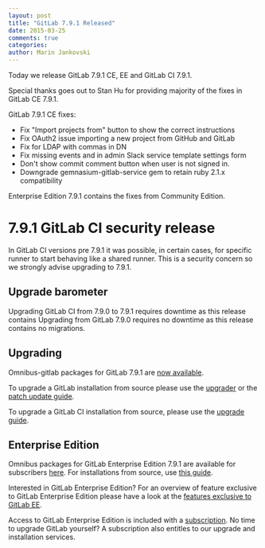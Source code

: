 ```yaml
---
layout: post
title: "GitLab 7.9.1 Released"
date: 2015-03-25
comments: true
categories:
author: Marin Jankovski
---
```


Today we release GitLab 7.9.1 CE, EE and GitLab CI 7.9.1.

Special thanks goes out to Stan Hu for providing majority of the fixes in GitLab CE 7.9.1.


GitLab 7.9.1 CE fixes:

  - Fix "Import projects from" button to show the correct instructions
  - Fix OAuth2 issue importing a new project from GitHub and GitLab
  - Fix for LDAP with commas in DN
  - Fix missing events and in admin Slack service template settings form
  - Don't show commit comment button when user is not signed in.
  - Downgrade gemnasium-gitlab-service gem to retain ruby 2.1.x compatibility

Enterprise Edition 7.9.1 contains the fixes from Community Edition.

# 7.9.1 GitLab CI security release

In GitLab CI versions pre 7.9.1 it was possible, in certain cases, for specific runner to start behaving like a shared runner.
This is a security concern so we strongly advise upgrading to 7.9.1.

<!-- more -->

## Upgrade barometer

Upgrading GitLab CI from 7.9.0 to 7.9.1 requires downtime as this release contains
Upgrading from GitLab 7.9.0 requires no downtime as this release contains no migrations.

## Upgrading

Omnibus-gitlab packages for GitLab 7.9.1 are [now available](https://about.gitlab.com/downloads/).

To upgrade a GitLab installation from source please use the
[upgrader](http://doc.gitlab.com/ce/update/upgrader.html) or the [patch update
guide](http://doc.gitlab.com/ce/update/patch_versions.html).

To upgrade a GitLab CI installation from source, please use the [upgrade guide](https://gitlab.com/gitlab-org/gitlab-ci/blob/master/doc/update/patch_versions.md).

## Enterprise Edition

Omnibus packages for GitLab Enterprise Edition 7.9.1 are available for subscribers [here](https://gitlab.com/subscribers/gitlab-ee/blob/master/doc/install/packages.md). For installations from source, use [this guide](https://gitlab.com/subscribers/gitlab-ee/blob/master/doc/update/patch_versions.md).

Interested in GitLab Enterprise Edition?
For an overview of feature exclusive to GitLab Enterprise Edition please have a look at the [features exclusive to GitLab EE](http://about.gitlab.com/features/#enterprise).

Access to GitLab Enterprise Edition is included with a [subscription](http://www.gitlab.com/subscription/).
No time to upgrade GitLab yourself?
A subscription also entitles to our upgrade and installation services.
